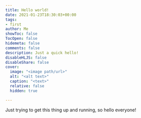 ```yaml
---
title: Hello world!
date: 2021-01-23T18:30:03+00:00
tags:
- first
author: Me
showToc: false
TocOpen: false
hidemeta: false
comments: false
description: Just a quick hello!
disableHLJS: false
disableShare: false
cover:
  image: "<image path/url>"
  alt: "<alt text>"
  caption: "<text>"
  relative: false
  hidden: true

---
```

Just trying to get this thing up and running, so hello everyone!